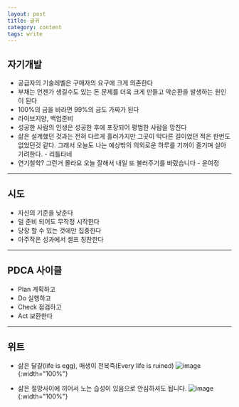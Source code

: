 ```yaml
---
layout: post
title: 글귀
category: content
tags: write
---
```


## 자기개발
* 공급자의 기술레벨은 구매자의 요구에 크게 의존한다
* 부채는 언젠가 생길수도 있는 돈 문제를 더욱 크게 만들고 악순환을 발생하는 원인이 된다
* 100%의 금을 바라면 99%의 금도 가짜가 된다
* 라이브지양, 백업준비
* 성공한 사람의 인생은 성공한 후에 포장되어 평범한 사람을 망친다
* 삶은 설계했던 것과는 전혀 다르게 흘러가지만 그곳이 막다른 길이었던 적은 한번도 없었던것 같다. 그래서 오늘도 나는 예상밖의 의외로운 하루를 기꺼이 즐기며 살아가려한다. - 리틀타네
* 연기철학? 그런거 몰라요 오늘 잘해서 내일 또 불러주기를 바랐습니다 - 윤여정

---

## 시도
* 자신의 기준을 낮춘다
* 덜 준비 되어도 무작정 시작한다
* 당장 할 수 있는 것에만 집중한다
* 아주작은 성과에서 셀프 칭찬한다

---

## PDCA 사이클
* Plan 계획하고
* Do 실행하고
* Check 점검하고
* Act 보환한다

---

## 위트
* 삶은 달걀(life is egg), 매생이 전복죽(Every life is ruined)
![image](https://github.com/gunug/gunug.github.io/assets/52345276/839c3551-c5e8-4969-8191-21f606416ded){:width="100%"}

* 삶은 절망사이에 끼어서 노는 습성이 있음으로 안심하셔도 됩니다.
![image](https://github.com/gunug/gunug.github.io/assets/52345276/a82d67b9-807b-4dac-924f-09afeef10b30){:width="100%"}
